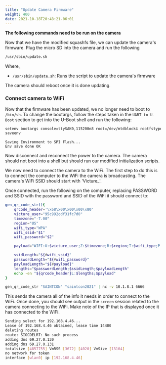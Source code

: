 ```yaml
---
title: "Update Camera Firmware"
weight: 400
date: 2021-10-18T20:48:21-06:01
---
```


**The following commands need to be run on the camera**

Now that we have the modified squashfs file, we can update the camera's firmware. Plug the micro SD into the camera and run the following
```sh
/usr/sbin/update.sh
```
Where,
- `/usr/sbin/update.sh`: Runs the script to update the camera's firmware

The camera should reboot once it is done updating.

### Connect camera to WiFi
Now that the firmware has been updated, we no longer need to boot to `/bin/sh`. To change the bootargs, follow the steps taken in the `UART to U-Boot` section to get into the U-Boot shell and run the following:

```sh
setenv bootargs console=ttySAK0,115200n8 root=/dev/mtdblock4 rootfstype=squashfs init=/init mem=64M memsize=64M
saveenv
```
```
Saving Environment to SPI Flash...
Env save done OK
```
Now disconnect and reconnect the power to the camera. The camera should not boot into a shell but should run our modified initialization scripts.

We now need to connect the camera to the WiFi. The first step to do this is to connect the computer to the WiFi the camera is broadcasting. The camera's WiFi SSID should start with 'Victure_'.

Once connected, run the following on the computer, replacing PASSWORD and SSID with the password and SSID of the WiFi it should connect to:
```sh
gen_qr_code_str(){
    qrcode_header='\x68\x00\x00\x00\x80'
    victure_user="95c992cdf31fc7d0"
    timezone="-7.00"
    region="US"
    wifi_type="WPA"
    wifi_ssid="$1"
    wifi_password="$2"

    payload="WIFI:U:$victure_user;Z:$timezone;R:$region;T:$wifi_type;P:\"$wifi_password\";S:$wifi_ssid;"

    ssidLength="${#wifi_ssid}"
    passwordLength="${#wifi_password}"
    payloadLength="${#payload}"
    lengths="$passwordLength;$ssidLength;$payloadLength"
    echo -en "${qrcode_header}L:$lengths;$payload"
}

gen_qr_code_str "SAINTCON" "saintcon2021" | nc -v 10.1.8.1 6666
```
This sends the camera all of the info it needs in order to connect to the WiFi. Once done, you should see output in the `screen` session related to the camera connecting to the WiFi. Make note of the IP that is displayed once it has connected to the WiFi.
```sh
Sending select for 192.168.4.46...
Lease of 192.168.4.46 obtained, lease time 14400
deleting routes
route: SIOCDELRT: No such process
adding dns 69.27.0.130
adding dns 69.27.0.131
totalsize [4857755] VmRSS [3672] [4020] VmSize [13104]
no network for token
interface [wlan0] ip [192.168.4.46]
```

